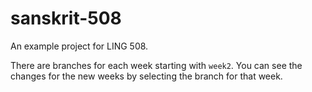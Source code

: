 # sanskrit-508

An example project for LING 508.

There are branches for each week starting with `week2`. 
You can see the changes for the new weeks by selecting the branch for that week.
